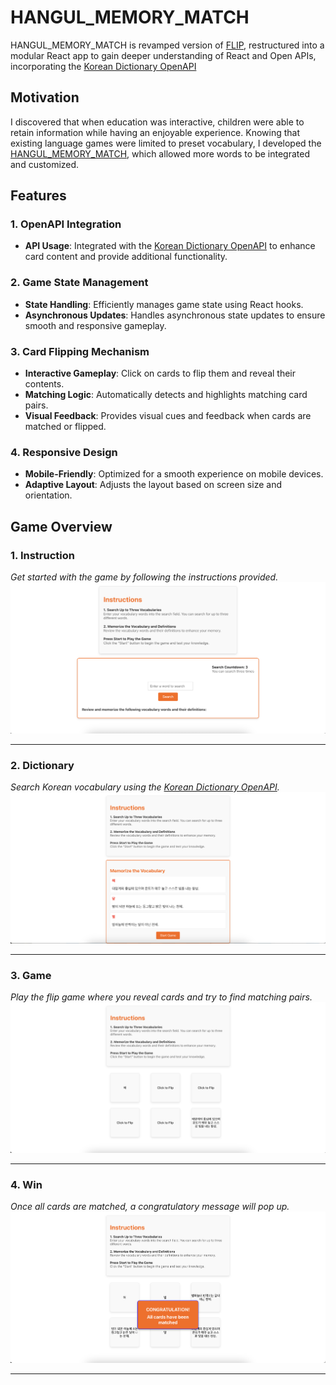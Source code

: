 # HANGUL_MEMORY_MATCH

HANGUL_MEMORY_MATCH is revamped version of [FLIP](https://github.com/loafcheck/FLIP), restructured into a modular React app to gain deeper understanding of React and Open APIs, incorporating the [Korean Dictionary OpenAPI](https://krdict.korean.go.kr/openApi/openApi) 

## Motivation

 I discovered that when education was interactive, children were able to retain information while having an enjoyable experience. Knowing that existing language games were limited to preset vocabulary, I developed the [HANGUL_MEMORY_MATCH](https://github.com/loafcheck/HANGUL_MEMORY_MATCH.git), which allowed more words to be integrated and customized. 

## Features

### 1. **OpenAPI Integration**
   - **API Usage**: Integrated with the [Korean Dictionary OpenAPI](https://krdict.korean.go.kr/openApi/openApi) to enhance card content and provide additional functionality.

### 2. **Game State Management**
   - **State Handling**: Efficiently manages game state using React hooks.
   - **Asynchronous Updates**: Handles asynchronous state updates to ensure smooth and responsive gameplay.

### 3. **Card Flipping Mechanism**
   - **Interactive Gameplay**: Click on cards to flip them and reveal their contents.
   - **Matching Logic**: Automatically detects and highlights matching card pairs.
   - **Visual Feedback**: Provides visual cues and feedback when cards are matched or flipped.

### 4. **Responsive Design**
   - **Mobile-Friendly**: Optimized for a smooth experience on mobile devices.
   - **Adaptive Layout**: Adjusts the layout based on screen size and orientation.

## Game Overview

### 1. **Instruction**
*Get started with the game by following the instructions provided.*
   ![Instruction Image](public/images/Instruction.png)
   

---

### 2. **Dictionary**
*Search Korean vocabulary using the [Korean Dictionary OpenAPI](https://krdict.korean.go.kr/openApi/openApi).*
   ![Dictionary Image](public/images/Dictionary.png)
   

---

### 3. **Game**
*Play the flip game where you reveal cards and try to find matching pairs.*
   ![Game Image](public/images/Game.png)
   

---

### 4. **Win**
  *Once all cards are matched, a congratulatory message will pop up.*
   ![Win Image](public/images/Win.png)
   

---